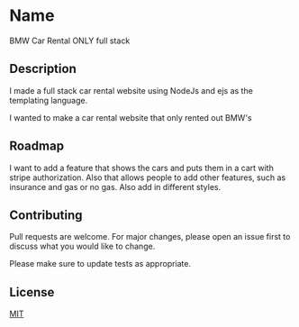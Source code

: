 # Name

BMW Car Rental ONLY full stack

## Description

I made a full stack car rental website using NodeJs and ejs as the templating language.

I wanted to make a car rental website that only rented out BMW's 


## Roadmap

I want to add a feature that shows the cars and puts them in a cart with stripe authorization. Also that allows people to add other features,
such as insurance and gas or no gas. Also add in different styles.

## Contributing

Pull requests are welcome. For major changes, please open an issue first
to discuss what you would like to change.

Please make sure to update tests as appropriate.

## License

[MIT](https://choosealicense.com/licenses/mit/)
